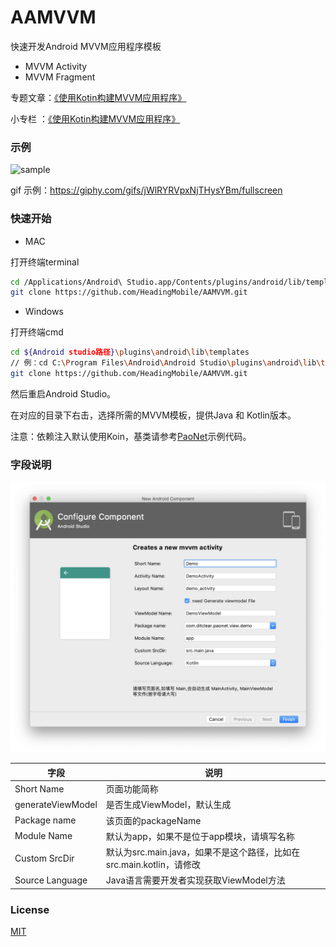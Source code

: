 # AAMVVM
快速开发Android MVVM应用程序模板

- MVVM Activity
- MVVM Fragment

专题文章：[《使用Kotin构建MVVM应用程序》](https://www.jianshu.com/c/50336d57e9b0)

小专栏    ：[《使用Kotin构建MVVM应用程序》](https://xiaozhuanlan.com/ditclear?rel=2493325177)

### 示例

![sample](/Applications/Android%20Studio.app/Contents/plugins/android/lib/templates/AAMVVM/sample.png)

gif 示例：https://giphy.com/gifs/jWlRYRVpxNjTHysYBm/fullscreen

### 快速开始

- MAC

打开终端terminal

```bash
cd /Applications/Android\ Studio.app/Contents/plugins/android/lib/templates
git clone https://github.com/HeadingMobile/AAMVVM.git
```

- Windows

打开终端cmd

```bash
cd ${Android studio路径}\plugins\android\lib\templates
// 例：cd C:\Program Files\Android\Android Studio\plugins\android\lib\templates
git clone https://github.com/HeadingMobile/AAMVVM.git
```

然后重启Android Studio。

在对应的目录下右击，选择所需的MVVM模板，提供Java 和 Kotlin版本。

注意：依赖注入默认使用Koin，基类请参考[PaoNet](https://github.com/ditclear/PaoNet)示例代码。

### 字段说明

![template](template.png)

| 字段              | 说明                                                         |
| ----------------- | ------------------------------------------------------------ |
| Short Name        | 页面功能简称                                                 |
| generateViewModel | 是否生成ViewModel，默认生成                                  |
| Package name      | 该页面的packageName                                          |
| Module Name       | 默认为app，如果不是位于app模块，请填写名称                   |
| Custom SrcDir     | 默认为src.main.java，如果不是这个路径，比如在src.main.kotlin，请修改 |
| Source Language   | Java语言需要开发者实现获取ViewModel方法                      |



### License

[MIT](LICENSE)

